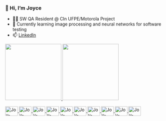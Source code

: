 ### 👋 Hi, I’m Joyce
- 👩‍💻 SW QA Resident @ CIn UFPE/Motorola Project
- 🌱 Currently learning image processing and neural networks for software testing
- 📫 [LinkedIn](https://www.linkedin.com/in/joyce-tavares-b878b4146/)

<div>
  <a href="https://github.com/joycetalmeida">
  <img height="180em" src="https://github-readme-stats.vercel.app/api?username=joycetalmeida&show_icons=true&theme=dracula&include_all_commits=true&count_private=true"/>
  <img height="180em" src="https://github-readme-stats.vercel.app/api/top-langs/?username=joycetalmeida&layout=compact&lang_count=16&theme=dracula"/>
</div>

<div style=display: inline_block"><br>
  <img align="center" alt="Joy-Java" height="30" width="40" src="https://cdn.jsdelivr.net/gh/devicons/devicon@latest/icons/java/java-original-wordmark.svg" />
  <img align="center" alt="Joy-Python" height="30" width="40" src="https://cdn.jsdelivr.net/gh/devicons/devicon@latest/icons/python/python-original-wordmark.svg" />
  <img align="center" alt="Joy-Android" height="30" width="40" src="https://cdn.jsdelivr.net/gh/devicons/devicon@latest/icons/android/android-original-wordmark.svg" />
  <img align="center" alt="Joy-OpenCV" height="30" width="40" src="https://cdn.jsdelivr.net/gh/devicons/devicon@latest/icons/opencv/opencv-original-wordmark.svg" />
  <img align="center" alt="Joy-Selenium" height="30" width="40" src="https://cdn.jsdelivr.net/gh/devicons/devicon@latest/icons/selenium/selenium-original.svg" />
  <img align="center" alt="Joy-Cypress" height="30" width="40" src="https://cdn.jsdelivr.net/gh/devicons/devicon@latest/icons/cypressio/cypressio-original.svg" />
  <img align="center" alt="Joy-Jenkins" height="30" width="40" src="https://cdn.jsdelivr.net/gh/devicons/devicon@latest/icons/jenkins/jenkins-original.svg" />
  <img align="center" alt="Joy-Confluence" height="30" width="40" src="https://cdn.jsdelivr.net/gh/devicons/devicon@latest/icons/confluence/confluence-original-wordmark.svg" />
  <img align="center" alt="Joy-Jira" height="30" width="40" src="https://cdn.jsdelivr.net/gh/devicons/devicon@latest/icons/jira/jira-original-wordmark.svg" />
  <img align="center" alt="Joy-Ubuntu" height="30" width="40" src="https://cdn.jsdelivr.net/gh/devicons/devicon@latest/icons/ubuntu/ubuntu-original-wordmark.svg" />
</div>
